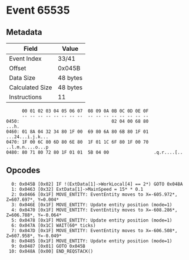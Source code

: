 # Event 65535

## Metadata

| Field           | Value    |
|-----------------|----------|
| Event Index     | 33/41    |
| Offset          | 0x045B   |
| Data Size       | 48 bytes |
| Calculated Size | 48 bytes |
| Instructions    | 11       |

```
      00 01 02 03 04 05 06 07  08 09 0A 0B 0C 0D 0E 0F
      -- -- -- -- -- -- -- --  -- -- -- -- -- -- -- --
0450:                                   02 04 00 68 80             ...h.
0460: 01 8A 04 32 34 80 1F 00  69 80 6A 80 6B 80 1F 01  ...24...i.j.k...
0470: 1F 00 6C 80 6D 80 6E 80  1F 01 1C 6F 80 1F 00 70  ..l.m.n....o...p
0480: 80 71 80 72 80 1F 01 01  5B 04 00                 .q.r....[..     
```

## Opcodes

```
  0: 0x045B [0x02] IF !(ExtData[1]->WorkLocal[4] == 2*) GOTO 0x048A
  1: 0x0463 [0x32] ExtData[1]->MainSpeed = 15* * 0.1
  2: 0x0466 [0x1F] MOVE_ENTITY: EventEntity moves to X=-605.972*, Z=607.697*, Y=0.004*
  3: 0x046E [0x1F] MOVE_ENTITY: Update entity position (mode=1)
  4: 0x0470 [0x1F] MOVE_ENTITY: EventEntity moves to X=-608.286*, Z=606.788*, Y=-0.064*
  5: 0x0478 [0x1F] MOVE_ENTITY: Update entity position (mode=1)
  6: 0x047A [0x1C] WAIT(60* ticks)
  7: 0x047D [0x1F] MOVE_ENTITY: EventEntity moves to X=-606.508*, Z=607.958*, Y=-0.049*
  8: 0x0485 [0x1F] MOVE_ENTITY: Update entity position (mode=1)
  9: 0x0487 [0x01] GOTO 0x045B
 10: 0x048A [0x00] END_REQSTACK()
```
